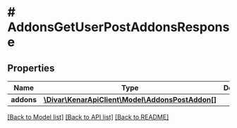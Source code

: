 # # AddonsGetUserPostAddonsResponse

## Properties

Name | Type | Description | Notes
------------ | ------------- | ------------- | -------------
**addons** | [**\Divar\KenarApiClient\Model\AddonsPostAddon[]**](AddonsPostAddon.md) |  | [optional]

[[Back to Model list]](../../README.md#models) [[Back to API list]](../../README.md#endpoints) [[Back to README]](../../README.md)
